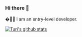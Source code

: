 ### Hi there 👋
�👨‍💻  I am an entry-level developer.



 [![Turi's github stats](https://github-readme-stats.vercel.app/api?username=sookm)](https://github.com/anuraghazra/github-readme-stats)




<!--
**sookm/sookm** is a ✨ _special_ ✨ repository because its `README.md` (this file) appears on your GitHub profile.

Here are some ideas to get you started:

- 🔭 I’m currently working on ...
- 🌱 I’m currently learning ...
- 👯 I’m looking to collaborate on ...
- 🤔 I’m looking for help with ...
- 💬 Ask me about ...
- 📫 How to reach me: ...
- 😄 Pronouns: ...
- ⚡ Fun fact: ...
-->
